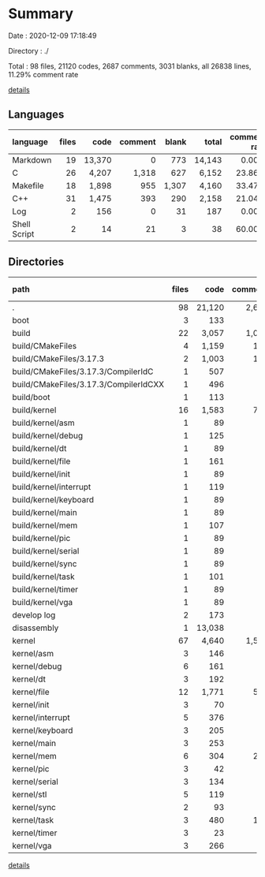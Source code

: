# Summary

Date : 2020-12-09 17:18:49

Directory : ./

Total : 98 files,  21120 codes, 2687 comments, 3031 blanks, all 26838 lines, 11.29% comment rate

[details](details.md)

## Languages
| language | files | code | comment | blank | total | comment rate |
| :--- | ---: | ---: | ---: | ---: | ---: | ---: |
| Markdown | 19 | 13,370 | 0 | 773 | 14,143 | 0.00% |
| C | 26 | 4,207 | 1,318 | 627 | 6,152 | 23.86% |
| Makefile | 18 | 1,898 | 955 | 1,307 | 4,160 | 33.47% |
| C++ | 31 | 1,475 | 393 | 290 | 2,158 | 21.04% |
| Log | 2 | 156 | 0 | 31 | 187 | 0.00% |
| Shell Script | 2 | 14 | 21 | 3 | 38 | 60.00% |

## Directories
| path | files | code | comment | blank | total | comment rate |
| :--- | ---: | ---: | ---: | ---: | ---: | ---: |
| . | 98 | 21,120 | 2,687 | 3,031 | 26,838 | 11.29% |
| boot | 3 | 133 | 65 | 48 | 246 | 32.83% |
| build | 22 | 3,057 | 1,057 | 1,566 | 5,680 | 25.69% |
| build/CMakeFiles | 4 | 1,159 | 102 | 259 | 1,520 | 8.09% |
| build/CMakeFiles/3.17.3 | 2 | 1,003 | 102 | 228 | 1,333 | 9.23% |
| build/CMakeFiles/3.17.3/CompilerIdC | 1 | 507 | 50 | 115 | 672 | 8.98% |
| build/CMakeFiles/3.17.3/CompilerIdCXX | 1 | 496 | 52 | 113 | 661 | 9.49% |
| build/boot | 1 | 113 | 54 | 76 | 243 | 32.34% |
| build/kernel | 16 | 1,583 | 780 | 1,119 | 3,482 | 33.01% |
| build/kernel/asm | 1 | 89 | 47 | 65 | 201 | 34.56% |
| build/kernel/debug | 1 | 125 | 53 | 83 | 261 | 29.78% |
| build/kernel/dt | 1 | 89 | 47 | 65 | 201 | 34.56% |
| build/kernel/file | 1 | 161 | 59 | 101 | 321 | 26.82% |
| build/kernel/init | 1 | 89 | 47 | 65 | 201 | 34.56% |
| build/kernel/interrupt | 1 | 119 | 52 | 80 | 251 | 30.41% |
| build/kernel/keyboard | 1 | 89 | 47 | 65 | 201 | 34.56% |
| build/kernel/main | 1 | 89 | 47 | 65 | 201 | 34.56% |
| build/kernel/mem | 1 | 107 | 50 | 74 | 231 | 31.85% |
| build/kernel/pic | 1 | 89 | 47 | 65 | 201 | 34.56% |
| build/kernel/serial | 1 | 89 | 47 | 65 | 201 | 34.56% |
| build/kernel/sync | 1 | 89 | 47 | 65 | 201 | 34.56% |
| build/kernel/task | 1 | 101 | 49 | 71 | 221 | 32.67% |
| build/kernel/timer | 1 | 89 | 47 | 65 | 201 | 34.56% |
| build/kernel/vga | 1 | 89 | 47 | 65 | 201 | 34.56% |
| develop log | 2 | 173 | 0 | 171 | 344 | 0.00% |
| disassembly | 1 | 13,038 | 0 | 472 | 13,510 | 0.00% |
| kernel | 67 | 4,640 | 1,544 | 730 | 6,914 | 24.97% |
| kernel/asm | 3 | 146 | 68 | 17 | 231 | 31.78% |
| kernel/debug | 6 | 161 | 35 | 19 | 215 | 17.86% |
| kernel/dt | 3 | 192 | 57 | 33 | 282 | 22.89% |
| kernel/file | 12 | 1,771 | 501 | 224 | 2,496 | 22.05% |
| kernel/init | 3 | 70 | 37 | 20 | 127 | 34.58% |
| kernel/interrupt | 5 | 376 | 76 | 47 | 499 | 16.81% |
| kernel/keyboard | 3 | 205 | 20 | 35 | 260 | 8.89% |
| kernel/main | 3 | 253 | 63 | 30 | 346 | 19.94% |
| kernel/mem | 6 | 304 | 284 | 70 | 658 | 48.30% |
| kernel/pic | 3 | 42 | 17 | 18 | 77 | 28.81% |
| kernel/serial | 3 | 134 | 16 | 27 | 177 | 10.67% |
| kernel/stl | 5 | 119 | 95 | 29 | 243 | 44.39% |
| kernel/sync | 2 | 93 | 31 | 10 | 134 | 25.00% |
| kernel/task | 3 | 480 | 186 | 103 | 769 | 27.93% |
| kernel/timer | 3 | 23 | 2 | 6 | 31 | 8.00% |
| kernel/vga | 3 | 266 | 56 | 39 | 361 | 17.39% |

[details](details.md)